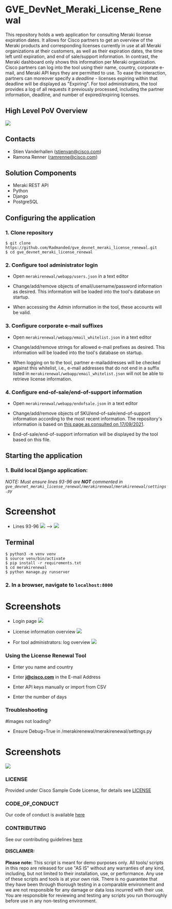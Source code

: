 # GVE_DevNet_Meraki_License_Renewal
This repository holds a web application for consulting Meraki license expiration dates. It allows for Cisco partners to get an overview of the Meraki products and corresponding licenses currently in use at all Meraki organizations at their customers, as well as their expiration dates, the time left until expiration, and end of sale/support information. In contrast, the Meraki dashboard only shows this information per Meraki organization. Cisco partners can log into the tool using their name, country, corporate e-mail, and Meraki API keys they are permitted to use. To ease the interaction, partners can moreover specify a *deadline* - licenses expiring within that deadline will be displayed as "Expiring". For tool administrators, the tool provides a log of all requests it previously processed, including the partner information, deadline, and number of expired/expiring licenses.

## High Level PoV Overview

![](IMAGES/highlevel.png)

## Contacts
* Stien Vanderhallen (stienvan@cisco.com)
* Ramona Renner (ramrenne@cisco.com)

## Solution Components
* Meraki REST API
* Python
* Django
* PostgreSQL 

## Configuring the application

### 1. Clone repository

```
$ git clone https://github.com/Radmanded/gve_devnet_meraki_license_renewal.git
$ cd gve_devnet_meraki_license_renewal
```

### 2. Configure tool administrator login
- Open `merakirenewal/webapp/users.json` in a text editor

- Change/add/remove objects of email/username/password information as desired. This information will be loaded into the tool's database on startup.

- When accessing the *Admin* information in the tool, these accounts will be valid.

### 3. Configure corporate e-mail suffixes
- Open `merakirenewal/webapp/email_whitelist.json` in a text editor

- Change/add/remove strings for allowed e-mail prefixes as desired. This information will be loaded into the tool's database on startup.

- When logging on to the tool, partner e-mailaddresses will be checked against this whitelist, i.e., e-mail addresses that do not end in a suffix listed in `merakirenewal/webapp/email_whitelist.json` will not be able to retrieve license information.

### 4. Configure end-of-sale/end-of-support information
- Open `merakirenewal/webapp/endofsale.json` in a text editor

- Change/add/remove objects of SKU/end-of-sale/end-of-support information according to the most recent information. The repository's information is based on [this page as consulted on 17/09/2021](https://documentation.meraki.com/General_Administration/Other_Topics/Product_End-of-Life_(EOL)_Policies).

- End-of-sale/end-of-support information will be displayed by the tool based on this file. 

## Starting the application
 
### 1. Build local Django application:

*NOTE: Must ensure lines 93-96 are **NOT** commented in `gve_devnet_meraki_license_renewal/merakirenewal/merakirenewal/settings.py`*

# Screenshot

- Lines 93-96
![](IMAGES/Lines93-96.png) --> ![](IMAGES/Lines93-96-2.png)

## Terminal
```
$ python3 -m venv venv
$ source venv/bin/activate
$ pip install -r requirements.txt
$ cd merakirenewal
$ python manage.py runserver
```

### 2. In a browser, navigate to `localhost:8000`

# Screenshots

- Login page
![](IMAGES/login.png)

- License information overview
![](IMAGES/overview.png)

- For tool administrators: log overview
![](IMAGES/logs.png)

### Using the License Renewal Tool

- Enter you name and country

- Enter **j@cisco.com** in the E-mail Address 

- Enter API keys manually or import from CSV

- Enter the number of days 

### Troubleshooting

#Images not loading? 
- Ensure Debug=True  in /merakirenewal/merakirenewal/settings.py

# Screenshots
![](IMAGES/djangoline.png)

### LICENSE

Provided under Cisco Sample Code License, for details see [LICENSE](LICENSE.md)

### CODE_OF_CONDUCT

Our code of conduct is available [here](CODE_OF_CONDUCT.md)

### CONTRIBUTING

See our contributing guidelines [here](CONTRIBUTING.md)

#### DISCLAIMER:
<b>Please note:</b> This script is meant for demo purposes only. All tools/ scripts in this repo are released for use "AS IS" without any warranties of any kind, including, but not limited to their installation, use, or performance. Any use of these scripts and tools is at your own risk. There is no guarantee that they have been through thorough testing in a comparable environment and we are not responsible for any damage or data loss incurred with their use.
You are responsible for reviewing and testing any scripts you run thoroughly before use in any non-testing environment.

